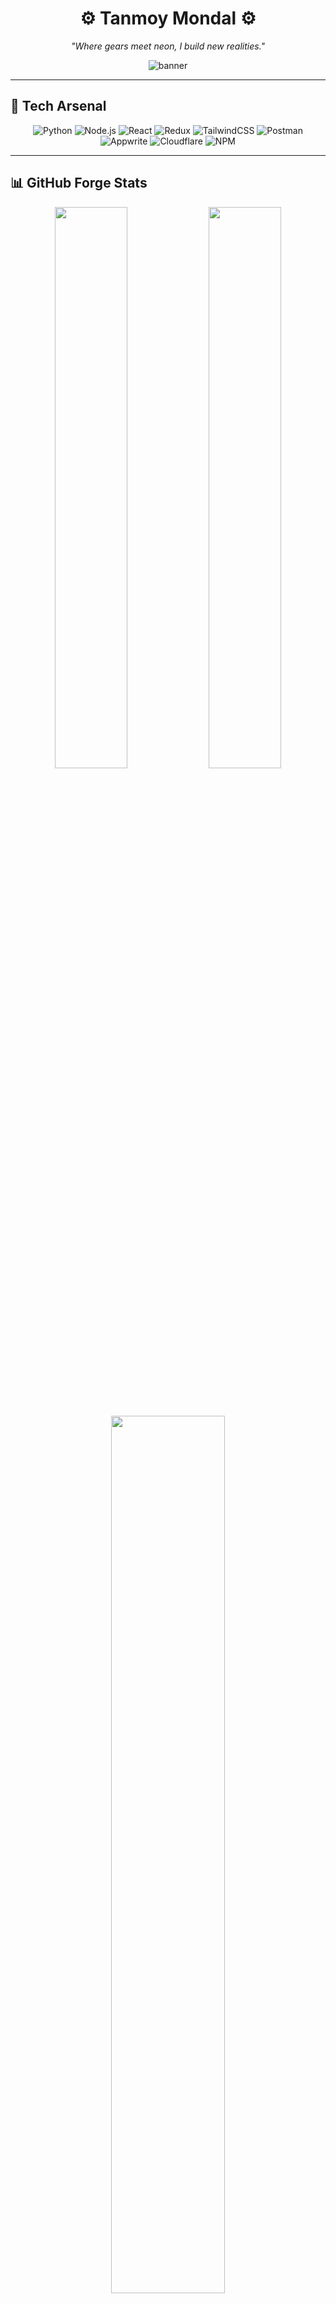 <div align="center">

# ⚙️ Tanmoy Mondal ⚙️
_"Where gears meet neon, I build new realities."_

<img src="https://capsule-render.vercel.app/api?type=waving&color=0f0f0f,5e3c16,941515&height=200&section=header&text=Tanmoy%20Mondal&fontSize=45&fontColor=ffa500" alt="banner"/>

</div>

---

## 🚀 Tech Arsenal

<div align="center">

![Python](https://img.shields.io/badge/Python-1f2937?style=for-the-badge&logo=python&logoColor=facc15)
![Node.js](https://img.shields.io/badge/Node.js-334155?style=for-the-badge&logo=nodedotjs&logoColor=22d3ee)
![React](https://img.shields.io/badge/React-0f172a?style=for-the-badge&logo=react&logoColor=60a5fa)
![Redux](https://img.shields.io/badge/Redux-1e293b?style=for-the-badge&logo=redux&logoColor=purple)
![TailwindCSS](https://img.shields.io/badge/TailwindCSS-0f172a?style=for-the-badge&logo=tailwindcss&logoColor=38bdf8)
![Postman](https://img.shields.io/badge/Postman-1f2937?style=for-the-badge&logo=postman&logoColor=fb923c)
![Appwrite](https://img.shields.io/badge/Appwrite-0f172a?style=for-the-badge&logo=appwrite&logoColor=ff6699)
![Cloudflare](https://img.shields.io/badge/Cloudflare-1f2937?style=for-the-badge&logo=cloudflare&logoColor=f59e0b)
![NPM](https://img.shields.io/badge/NPM-0f172a?style=for-the-badge&logo=npm&logoColor=ef4444)

</div>

---

## 📊 GitHub Forge Stats

<div align="center">

<img src="https://github-readme-stats.vercel.app/api?username=Tanmoy-Mondal-07&show_icons=true&theme=radical&bg_color=0f0f0f&title_color=facc15&text_color=f0abfc&icon_color=22d3ee" width="48%" />
<img src="https://github-readme-streak-stats.herokuapp.com?user=Tanmoy-Mondal-07&theme=radical&background=0f0f0f&ring=facc15&fire=f87171&currStreakLabel=22d3ee" width="48%" />

<br><br>

<img src="https://github-readme-stats.vercel.app/api/top-langs/?username=Tanmoy-Mondal-07&layout=compact&theme=radical&bg_color=0f0f0f&title_color=facc15&text_color=f0abfc&langs_count=6" width="60%" />

</div>

---

## 🛠️ Numbers that Whisper

- **Total Commits (2025)**: _Keep Building..._
- **Pull Requests**: _On the rise..._
- **Longest Coding Streak**: _Breaking limits..._
- **Most Used Language**: _CSS, HTML, JavaScript_

---

## ✨ Soul of the Code

> _"Among rusted gears and shimmering neon,  
> I weave the future line by line."_  

---

## 🌌 Connect Through the Ether

<div align="center">

[![LinkedIn](https://img.shields.io/badge/LinkedIn-0f172a?style=for-the-badge&logo=linkedin&logoColor=3b82f6)](https://linkedin.com/in/yourprofile)
[![Portfolio](https://img.shields.io/badge/Portfolio-1f2937?style=for-the-badge&logo=firefox&logoColor=ef4444)](https://yourportfolio.com)

</div>

---

<p align="center">
  <img src="https://readme-typing-svg.herokuapp.com?color=FACC15&size=24&center=true&vCenter=true&width=700&lines=Gears+Turning...;Dreams+Forging...;Neon+Lighting+the+Way..." alt="typing animation">
</p>
